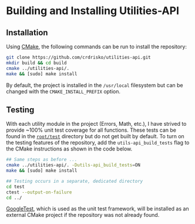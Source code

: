 # Building and Installing Utilities-API

## Installation

Using [CMake](https://cmake.org), the following commands can be run to install the repository:

```bash
git clone https://github.com/crdrisko/utilities-api.git
mkdir build && cd build
cmake ../utilities-api/.
make && [sudo] make install
```

By default, the project is installed in the `/usr/local` filesystem but can be changed with the `CMAKE_INSTALL_PREFIX` option.

## Testing

With each utility module in the project (Errors, Math, etc.), I have strived to provide ~100% unit test coverage for all functions. These tests can be found in the [`root/test`](https://github.com/crdrisko/utilities-api/tree/master/test) directory but do not get built by default. To turn on the testing features of the repository, add the `utils-api_build_tests` flag to the CMake instructions as shown in the code below.

```bash
## Same steps as before ...
cmake ../utilities-api/. -Dutils-api_build_tests=ON
make && [sudo] make install

## Testing occurs in a separate, dedicated directory
cd test
ctest --output-on-failure
cd ../
```

[GoogleTest](https://github.com/google/googletest), which is used as the unit test framework, will be installed as an external CMake project if the repository was not already found.
